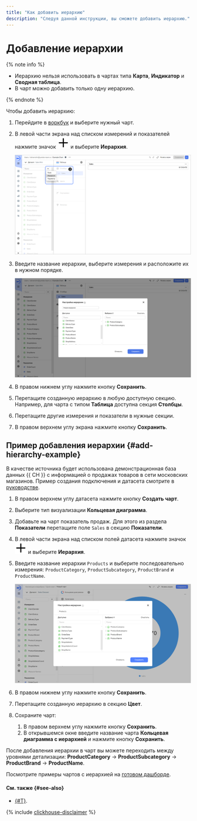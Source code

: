 ```yaml
---
title: "Как добавить иерархию"
description: "Следуя данной инструкции, вы сможете добавить иерархию."
---
```


# Добавление иерархии

{% note info %}

* Иерархию нельзя использовать в чартах типа **Карта**, **Индикатор** и **Сводная таблица**.
* В чарт можно добавить только одну иерархию.

{% endnote %}

Чтобы добавить иерархию:




1. Перейдите в [воркбук](../../concepts/index.md#workbooks-and-collections) и выберите нужный чарт.


1. В левой части экрана над списком измерений и показателей нажмите значок ![image](../../../_assets/console-icons/plus.svg) и выберите **Иерархия**.

   ![screenshot](../../../_assets/datalens/chart/chart-add-hierarchy.png)

1. Введите название иерархии, выберите измерения и расположите их в нужном порядке.

   ![screenshot](../../../_assets/datalens/chart/chart-hierarchy-settings.png)

1. В правом нижнем углу нажмите кнопку **Сохранить**.
1. Перетащите созданную иерархию в любую доступную секцию. Например, для чарта с типом **Таблица** доступна секция **Столбцы**.
1. Перетащите другие измерения и показатели в нужные секции.
1. В правом верхнем углу экрана нажмите кнопку **Сохранить**.

## Пример добавления иерархии {#add-hierarchy-example}

В качестве источника будет использована демонстрационная база данных {{ CH }} с информацией о продажах товаров в сети московских магазинов. Пример создания подключения и датасета смотрите в [руководстве](../../quickstart.md).

1. В правом верхнем углу датасета нажмите кнопку **Создать чарт**.
1. Выберите тип визуализации **Кольцевая диаграмма**.
1. Добавьте на чарт показатель продаж. Для этого из раздела **Показатели** перетащите поле `Sales` в секцию **Показатели**.
1. В левой части экрана над списком полей датасета нажмите значок ![image](../../../_assets/console-icons/plus.svg) и выберите **Иерархия**.
1. Введите название иерархии `Products` и выберите последовательно измерения: `ProductCategory`, `ProductSubcategory`, `ProductBrand` и `ProductName`.

   ![add-hierarchy](../../../_assets/datalens/operations/chart/add-hierarchy.svg)

1. В правом нижнем углу нажмите кнопку **Сохранить**.
1. Перетащите созданную иерархию в секцию **Цвет**.

1. Сохраните чарт:

   1. В правом верхнем углу нажмите кнопку **Сохранить**.
   1. В открывшемся окне введите название чарта **Кольцевая диаграмма с иерархией** и нажмите кнопку **Сохранить**.

После добавления иерархии в чарт вы можете переходить между уровнями детализации: **ProductCategory** → **ProductSubcategory** → **ProductBrand** → **ProductName**.

Посмотрите примеры чартов с иерархией на [готовом дашборде](https://datalens.yandex/9fms9uae7ip02?tab=MNb).

#### См. также {#see-also}

* [{#T}](../../concepts/data-types.md#how-to-create-tree).

{% include [clickhouse-disclaimer](../../../_includes/clickhouse-disclaimer.md) %}